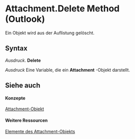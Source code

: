 
# Attachment.Delete Method (Outlook)

Ein Objekt wird aus der Auflistung gelöscht.


## Syntax

 _Ausdruck_. **Delete**

 _Ausdruck_ Eine Variable, die ein **Attachment** -Objekt darstellt.


## Siehe auch


#### Konzepte


[Attachment-Objekt](3e11582b-ac90-0948-bc37-506570bb287b.md)
#### Weitere Ressourcen


[Elemente des Attachment-Objekts](http://msdn.microsoft.com/library/f4870da5-c632-3d18-3038-b64b67777ecc%28Office.15%29.aspx)